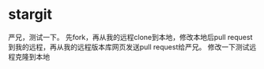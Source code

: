 # stargit
严兄，测试一下。
先fork，再从我的远程clone到本地，修改本地后pull request到我的远程，再从我的远程版本库网页发送pull request给严兄。
修改一下测试远程克隆到本地
